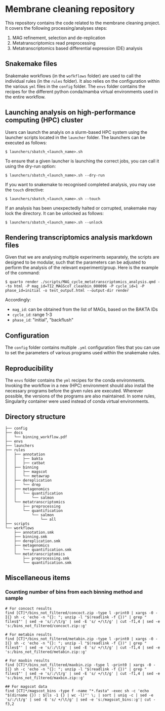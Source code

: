 # Membrane cleaning repository

This repository contains the code related to the membrane cleaning project. It
covers the following processing/analyses steps:
1. MAG refinement, selection and de-replication
2. Metatranscriptomics read preprocessing
3. Metatranscriptomics based differential expression (DE) analysis

## Snakemake files
Snakemake workflows (in the `wofkflows` folder) are used to call the individual
rules (in the `rules` folder). It also relies on the configuration within the
various `yml` files in the `config` folder. The `envs` folder contains the
recipes for the different python conda/mamba virtual environments used in the
entire workflow.

## Launching analysis on high-performance computing (HPC) cluster
Users can launch the analyis on a slurm-based HPC system using the launcher
scripts located in the `launcher` folder. The launchers can be executed as
follows:
```
$ launchers/sbatch_<launch_name>.sh
```

To ensure that a given launcher is launching the correct jobs, you can call it
using the dry-run option: 
```
$ launchers/sbatch_<launch_name>.sh --dry-run
```

If you want to snakemake to recognised completed analysis, you may use the `touch` directive:
```
$ launchers/sbatch_<launch_name>.sh --touch
```

If an analysis has been unexpectedly halted or corrupted, snakemake may lock
the directory. It can be unlocked as follows: 
```
$ launchers/sbatch_<launch_name>.sh --unlock
```

## Rendering transcriptomics analysis markdown files
Given that we are analysing multiple experiments separately, the scripts are designed to be modular, such that the parameters can be adjusted to perform the analysis of the relevant experiment/group. Here is the example of the command:
```{shell}
$ quarto render ./scripts/MAG_cycle_metatranscriptomics_analysis.qmd --to html -P mag_id=TI2_MAGScoT_cleanbin_000096 -P cycle_id=1 -P phase_id=initial -o test_output.html --output-dir render
```
Accordingly:
- `mag_id`: can be obtained from the list of MAGs, based on the BAKTA IDs
- `cycle_id`: range 1-3
- `phase_id`: "initial", "backflush"

## Configuration
The `config` folder contains multiple `.yml` configuration files that you can use to set the parameters of 
various programs used within the snakemake rules.

## Reproducibility
The `envs` folder contains the `yml` recipes for the conda environments.
Invoking the workflow in a new (HPC) environment should also install the
necessary programs before the given rules are executed. Wherever possible, the
versions of the programs are also maintained. In some rules, Singularity
container were used instead of conda virtual environments.

## Directory structure
```
├── config
├── docs
│   └── binning_workflow.pdf
├── envs
├── launchers
├── rules
│   ├── annotation
│   │   ├── bakta
│   │   ├── catbat
│   ├── binning
│   │   ├── magscot
│   │   └── metawrap
│   ├── dereplication
│   │   └── drep
│   ├── metagenomics
│   │   └── quantification
│   │       └── salmon
│   └── metatranscriptomics
│       ├── preprocessing
│       └── quantification
│           └── salmon
│               └── all
├── scripts
└── workflows
    ├── annotation.smk
    ├── binning.smk
    ├── dereplication.smk
    ├── metagenomics
    │   └── quantification.smk
    └── metatranscriptomics
        ├── preprocessing.smk
        └── quantification.smk
```

## Miscellaneous items

### Counting number of bins from each binning method and sample

```{sh}
# For concoct results
find [CT]*/bins_not_filtered/concoct.zip -type l -print0 | xargs -0 -I{} sh -c 'echo -n "{}: "; unzip -l "$(readlink -f {})" | grep " files$"' | sed -e 's/:/\t/g' | sed -E 's/ +/\t/g' | cut -f1,4 | sed -e 's:/bins_not_filtered/concoct.zip::g'

# For metabin results
find [CT]*/bins_not_filtered/metabin.zip -type l -print0 | xargs -0 -I{} sh -c 'echo -n "{}: "; unzip -l "$(readlink -f {})" | grep " files$"' | sed -e 's/:/\t/g' | sed -E 's/ +/\t/g' | cut -f1,4 | sed -e 's:/bins_not_filtered/metabin.zip::g'

# For maxbin results
find [CT]*/bins_not_filtered/maxbin.zip -type l -print0 | xargs -0 -I{} sh -c 'echo -n "{}: "; unzip -l "$(readlink -f {})" | grep " files$"' | sed -e 's/:/\t/g' | sed -E 's/ +/\t/g' | cut -f1,4 | sed -e 's:/bins_not_filtered/maxbin.zip::g'

## For magscot data
find [CT]*/magscot_bins -type f -name "*.fasta" -exec sh -c 'echo "$(dirname {}) : $(ls -1 {} | wc -l)"' \; | sort | uniq -c | sed -e 's/:/\t/g' | sed -E 's/ +/\t/g' | sed -e 's:/magscot_bins::g'| cut -f3,2
```
